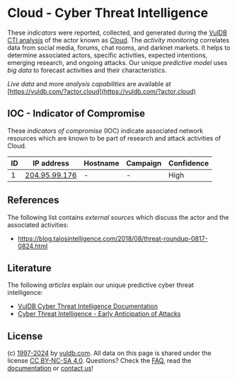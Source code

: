 # Cloud - Cyber Threat Intelligence

These _indicators_ were reported, collected, and generated during the [VulDB CTI analysis](https://vuldb.com/?kb.cti) of the actor known as [Cloud](https://vuldb.com/?actor.cloud). The _activity monitoring_ correlates data from social media, forums, chat rooms, and darknet markets. It helps to determine associated actors, specific activities, expected intentions, emerging research, and ongoing attacks. Our unique _predictive model_ uses _big data_ to forecast activities and their characteristics.

_Live data_ and more _analysis capabilities_ are available at [https://vuldb.com/?actor.cloud](https://vuldb.com/?actor.cloud)

## IOC - Indicator of Compromise

These _indicators of compromise_ (IOC) indicate associated network resources which are known to be part of research and attack activities of Cloud.

ID | IP address | Hostname | Campaign | Confidence
-- | ---------- | -------- | -------- | ----------
1 | [204.95.99.176](https://vuldb.com/?ip.204.95.99.176) | - | - | High

## References

The following list contains _external sources_ which discuss the actor and the associated activities:

* https://blog.talosintelligence.com/2018/08/threat-roundup-0817-0824.html

## Literature

The following _articles_ explain our unique predictive cyber threat intelligence:

* [VulDB Cyber Threat Intelligence Documentation](https://vuldb.com/?kb.cti)
* [Cyber Threat Intelligence - Early Anticipation of Attacks](https://www.scip.ch/en/?labs.20201022)

## License

(c) [1997-2024](https://vuldb.com/?kb.changelog) by [vuldb.com](https://vuldb.com/?kb.about). All data on this page is shared under the license [CC BY-NC-SA 4.0](https://creativecommons.org/licenses/by-nc-sa/4.0/). Questions? Check the [FAQ](https://vuldb.com/?kb.faq), read the [documentation](https://vuldb.com/?kb) or [contact us](https://vuldb.com/?contact)!
